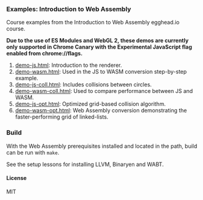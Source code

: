 ### Examples: Introduction to Web Assembly

Course examples from the Introduction to Web Assembly egghead.io course.

__Due to the use of ES Modules and WebGL 2, these demos are currently only supported in Chrome Canary with the Experimental JavaScript flag enabled from chrome://flags.__

1. [demo-js.html](https://embed.plnkr.co/FFN9MY6gcpnh3PPR0Qya?autoCloseSidebar=true): Introduction to the renderer.
2. [demo-wasm.html](https://embed.plnkr.co/V14384GNZsGtwZJZNt1O?autoCloseSidebar=true&show=demo.c,index.html,preview): Used in the JS to WASM conversion step-by-step example.
3. [demo-js-coll.html](https://embed.plnkr.co/DI8imAG2fpKwqqAMxqWS?autoCloseSidebar=true): Includes collisions between circles.
4. [demo-wasm-coll.html](https://embed.plnkr.co/cN4q3f6EdCCSpM8U1MV3?autoCloseSidebar=true&show=demo-coll.c,preview): Used to compare performance between JS and WASM.
5. [demo-js-opt.html](https://embed.plnkr.co/HjBosWsN4YNi8M1cJt7h?autoCloseSidebar=true): Optimized grid-based collision algorithm.
6. [demo-wasm-opt.html](https://embed.plnkr.co/jsMi5oltGnT0Jn38js3v?autoCloseSidebar=true&show=demo-opt.c,preview): Web Assembly conversion demonstrating the faster-performing grid of linked-lists.

### Build

With the Web Assembly prerequisites installed and located in the path,
build can be run with `make`.

See the setup lessons for installing LLVM, Binaryen and WABT.

#### License

MIT
